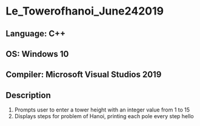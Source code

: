 # Le_Towerofhanoi_June242019  
## Language: C++  
## OS: Windows 10
## Compiler: Microsoft Visual Studios 2019  

## Description  
1. Prompts user to enter a tower height with an integer value from 1 to 15
2. Displays steps for problem of Hanoi, printing each pole every step
hello
